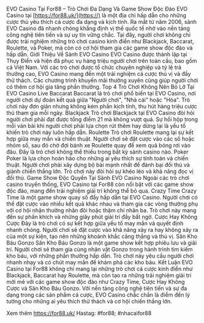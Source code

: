 EVO Casino Tại For88 – Trò Chơi Đa Dạng Và Game Show Độc Đáo
EVO Casino tại [https://for88.uk/](https://) là một địa chỉ hấp dẫn cho những cược thủ yêu thích cá cược đa dạng và kịch tính. Ra mắt từ năm 2006, sảnh EVO Casino đã nhanh chóng khẳng định vị thế quốc tế nhờ vào nền tảng công nghệ tiên tiến và sự uy tín vững chắc. Tại đây, người chơi không chỉ được trải nghiệm những trò chơi casino kinh điển như Blackjack, Baccarat, Roulette, và Poker, mà còn có cơ hội tham gia các game show độc đáo và hấp dẫn.
Giới Thiệu Về Sảnh EVO Casino
EVO Casino được thành lập tại Thụy Điển và hiện đã phục vụ hàng triệu người chơi trên toàn cầu, bao gồm cả Việt Nam. Với các trò chơi được tổ chức chuyên nghiệp và tỷ lệ trả thưởng cao, EVO Casino mang đến một trải nghiệm cá cược thú vị và đầy thử thách. Các chương trình khuyến mãi thường xuyên cũng giúp người chơi có thêm cơ hội gia tăng phần thưởng.
Top 4 Trò Chơi Không Nên Bỏ Lỡ Tại EVO Casino
Live Baccarat
Baccarat là trò chơi phổ biến tại EVO Casino, nơi người chơi dự đoán kết quả giữa "Người chơi", "Nhà cái" hoặc "Hòa". Trò chơi này đơn giản nhưng không kém phần kịch tính, thu hút hàng triệu cược thủ tham gia mỗi ngày.
Blackjack
Trò chơi Blackjack tại EVO Casino đòi hỏi người chơi phải đạt được tổng điểm 21 mà không vượt quá. Sự hồi hộp trong mỗi ván bài khi người chơi phải lựa chọn rút thêm hay dừng lại là yếu tố khiến trò chơi này luôn hấp dẫn.
Roulette
Trò chơi Roulette mang lại sự kết hợp giữa may mắn và chiến thuật. Người chơi sẽ đặt cược vào các số hoặc nhóm số, sau đó chờ đợi bánh xe Roulette quay để xem quả bóng rơi vào đâu. Đây là trò chơi không thể thiếu trong bất kỳ sảnh casino nào.
Poker
Poker là lựa chọn hoàn hảo cho những ai yêu thích sự tính toán và chiến thuật. Người chơi phải xây dựng bộ bài mạnh nhất để đánh bại đối thủ và giành chiến thắng lớn. Trò chơi này đòi hỏi sự khéo léo và khả năng đọc vị đối thủ.
Game Show Độc Quyền Tại Sảnh EVO Casino
Ngoài các trò chơi casino truyền thống, EVO Casino tại For88 còn nổi bật với các game show độc đáo, mang đến trải nghiệm giải trí không thể bỏ qua.
Crazy Time
Crazy Time là một game show quay số đầy hấp dẫn tại EVO Casino. Người chơi có thể đặt cược vào nhiều kết quả khác nhau và tham gia các vòng thưởng phụ với cơ hội nhận thưởng nhân đôi hoặc thậm chí nhân ba. Trò chơi này mang đến sự phấn khích và những giây phút giải trí đầy bất ngờ.
Cược Hay Không Cược
Đây là trò chơi có sự kết hợp giữa yếu tố may mắn và quyết định nhanh chóng. Người chơi sẽ đặt cược vào khả năng xảy ra hay không xảy ra của một sự kiện, tạo nên những khoảnh khắc căng thẳng và thú vị.
Săn Kho Báu Gonzo
Săn Kho Báu Gonzo là một game show kết hợp phiêu lưu và giải trí. Người chơi sẽ tham gia cùng nhân vật Gonzo trong hành trình tìm kiếm kho báu, với những phần thưởng hấp dẫn. Trò chơi này yêu cầu người chơi nhanh nhạy và có chút may mắn để khám phá các kho báu.
Kết Luận
EVO Casino tại For88 không chỉ mang lại những trò chơi cá cược kinh điển như Blackjack, Baccarat hay Roulette, mà còn tạo ra những trải nghiệm giải trí mới mẻ với các game show độc đáo như Crazy Time, Cược Hay Không Cược và Săn Kho Báu Gonzo. Với nền tảng công nghệ tiên tiến và sự đa dạng trong các sản phẩm cá cược, EVO Casino chắc chắn là điểm đến lý tưởng cho những ai yêu thích thử thách và cơ hội chiến thắng lớn.



Xem thêm https://for88.uk/
Hastag: #for88; #nhacaifor88
